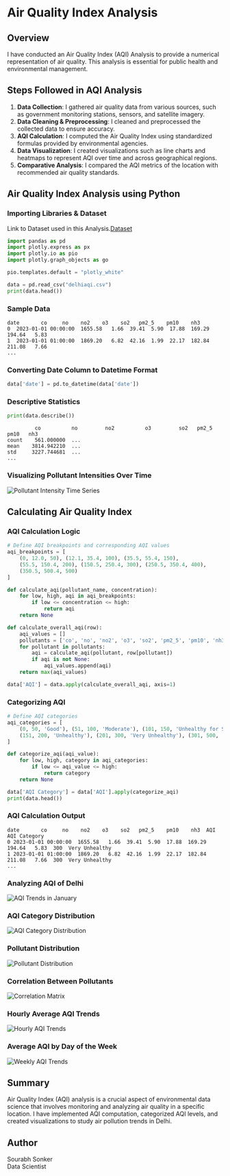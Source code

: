 # Air Quality Index Analysis

## Overview
I have conducted an Air Quality Index (AQI) Analysis to provide a numerical representation of air quality. This analysis is essential for public health and environmental management.

## Steps Followed in AQI Analysis

1. **Data Collection**: I gathered air quality data from various sources, such as government monitoring stations, sensors, and satellite imagery.
2. **Data Cleaning & Preprocessing**: I cleaned and preprocessed the collected data to ensure accuracy.
3. **AQI Calculation**: I computed the Air Quality Index using standardized formulas provided by environmental agencies.
4. **Data Visualization**: I created visualizations such as line charts and heatmaps to represent AQI over time and across geographical regions.
5. **Comparative Analysis**: I compared the AQI metrics of the location with recommended air quality standards.

## Air Quality Index Analysis using Python

### Importing Libraries & Dataset 
Link to Dataset used in this Analysis.[Dataset](https://statso.io/air-quality-index-analysis-case-study/)
```python
import pandas as pd
import plotly.express as px
import plotly.io as pio
import plotly.graph_objects as go

pio.templates.default = "plotly_white"

data = pd.read_csv("delhiaqi.csv")
print(data.head())
```

### Sample Data
```
date       co     no    no2    o3    so2   pm2_5    pm10    nh3  
0  2023-01-01 00:00:00  1655.58   1.66  39.41  5.90  17.88  169.29  194.64   5.83  
1  2023-01-01 01:00:00  1869.20   6.82  42.16  1.99  22.17  182.84  211.08   7.66  
...
```

### Converting Date Column to Datetime Format
```python
data['date'] = pd.to_datetime(data['date'])
```

### Descriptive Statistics
```python
print(data.describe())
```
```
         co          no         no2          o3         so2   pm2_5   pm10   nh3  
count    561.000000  ...  
mean    3814.942210  ...  
std     3227.744681  ...  
...
```

### Visualizing Pollutant Intensities Over Time
![Pollutant Intensity Time Series](https://github.com/Sourabh1710/Air-Quality-Index-Analysis/blob/main/images/Time%20Series%20Analysis%20of%20Air%20Pollutants%20in%20Delhi.png)

## Calculating Air Quality Index

### AQI Calculation Logic
```python
# Define AQI breakpoints and corresponding AQI values
aqi_breakpoints = [
    (0, 12.0, 50), (12.1, 35.4, 100), (35.5, 55.4, 150),
    (55.5, 150.4, 200), (150.5, 250.4, 300), (250.5, 350.4, 400),
    (350.5, 500.4, 500)
]

def calculate_aqi(pollutant_name, concentration):
    for low, high, aqi in aqi_breakpoints:
        if low <= concentration <= high:
            return aqi
    return None

def calculate_overall_aqi(row):
    aqi_values = []
    pollutants = ['co', 'no', 'no2', 'o3', 'so2', 'pm2_5', 'pm10', 'nh3']
    for pollutant in pollutants:
        aqi = calculate_aqi(pollutant, row[pollutant])
        if aqi is not None:
            aqi_values.append(aqi)
    return max(aqi_values)

data['AQI'] = data.apply(calculate_overall_aqi, axis=1)
```

### Categorizing AQI
```python
# Define AQI categories
aqi_categories = [
    (0, 50, 'Good'), (51, 100, 'Moderate'), (101, 150, 'Unhealthy for Sensitive Groups'),
    (151, 200, 'Unhealthy'), (201, 300, 'Very Unhealthy'), (301, 500, 'Hazardous')
]

def categorize_aqi(aqi_value):
    for low, high, category in aqi_categories:
        if low <= aqi_value <= high:
            return category
    return None

data['AQI Category'] = data['AQI'].apply(categorize_aqi)
print(data.head())
```

### AQI Calculation Output
```
date       co     no    no2    o3    so2   pm2_5    pm10    nh3  AQI    AQI Category  
0 2023-01-01 00:00:00  1655.58   1.66  39.41  5.90  17.88  169.29  194.64   5.83  300  Very Unhealthy  
1 2023-01-01 01:00:00  1869.20   6.82  42.16  1.99  22.17  182.84  211.08   7.66  300  Very Unhealthy  
...
```

### Analyzing AQI of Delhi
![AQI Trends in January](https://github.com/Sourabh1710/Air-Quality-Index-Analysis/blob/main/images/AQI%20of%20Delhi%20in%20January.png)

### AQI Category Distribution
![AQI Category Distribution](https://github.com/Sourabh1710/Air-Quality-Index-Analysis/blob/main/images/AQI%20Category%20Distribution%20Over%20Time.png)

### Pollutant Distribution
![Pollutant Distribution](https://github.com/Sourabh1710/Air-Quality-Index-Analysis/blob/main/images/Pollutant%20Concentrations%20in%20Delhi.png)

### Correlation Between Pollutants
![Correlation Matrix](https://github.com/Sourabh1710/Air-Quality-Index-Analysis/blob/main/images/Correlation%20Between%20Pollutants.png)

### Hourly Average AQI Trends
![Hourly AQI Trends](https://github.com/Sourabh1710/Air-Quality-Index-Analysis/blob/main/images/Hourly%20Average%20AQI%20Trends%20in%20Delhi%20(Jan%202023).png)

### Average AQI by Day of the Week
![Weekly AQI Trends](https://github.com/Sourabh1710/Air-Quality-Index-Analysis/blob/main/images/Average%20AQI%20by%20Day%20of%20the%20Week.png)

## Summary
Air Quality Index (AQI) analysis is a crucial aspect of environmental data science that involves monitoring and analyzing air quality in a specific location. I have implemented AQI computation, categorized AQI levels, and created visualizations to study air pollution trends in Delhi.

## Author
Sourabh Sonker <br>
Data Scientist
